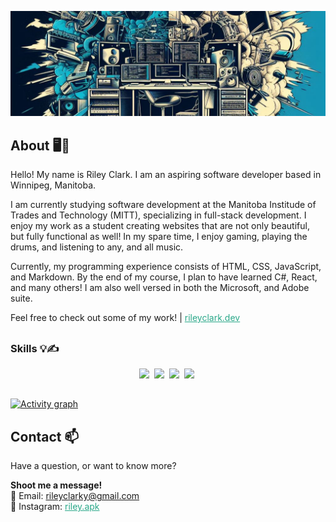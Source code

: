 ![](./assets/hero.png)

## About 🖥️🥁 
Hello! My name is Riley Clark. I am an aspiring software developer based in Winnipeg, Manitoba.

I am currently studying software development at the Manitoba Institude of Trades and Technology (MITT), specializing in full-stack development.
I enjoy my work as a student creating websites that are not only beautiful, but fully functional as well! In my spare time, I enjoy gaming, playing the drums,
and listening to any, and all music.

Currently, my programming experience consists of HTML, CSS, JavaScript, and Markdown. By the end of my course, I plan to have learned C#, React, and many others!
I am also well versed in both the Microsoft, and Adobe suite.

Feel free to check out some of my work! | <a style="color:#2aa889" href="https://www.rileyclark.dev" target="_blank">rileyclark.dev</a>

##

### Skills 💡✍️
<p align="center">
  <img src="https://img.shields.io/badge/code-javascript-informational?style=for-the-badge&logo=javascript&logoColor=white&color=3f829d"/>&nbsp;
  <img src="https://img.shields.io/badge/web-html-informational?style=for-the-badge&logo=html5&logoColor=white&color=011226")/>&nbsp;
  <img src="https://img.shields.io/badge/web-css-informational?style=for-the-badge&logo=css3&logoColor=white&color=3f829d")/>&nbsp;
  <img src="https://img.shields.io/badge/web-markdown-informational?style=for-the-badge&logo=markdown&logoColor=white&color=011226")/>&nbsp;
</p>

##

[![Activity graph](https://github-readme-activity-graph.vercel.app/graph?username=riley-ad-clark&theme=gotham&bg_color=transparent&hide_border=true&color=3f829d&line=011226&point=fff1cf&text=fff1cf)](https://github.com/ashutosh00710/github-readme-activity-graph)

##

## Contact 📫
Have a question, or want to know more?

<b>Shoot me a message!</b>
<br>
📧 Email: [rileyclarky@gmail.com](mailto:your.email@example.com) 
<br>
📸 Instagram: <a style="color:#2aa889" href="https://www.instagram.com/riley.apk/" target="_blank">riley.apk</a>

##
